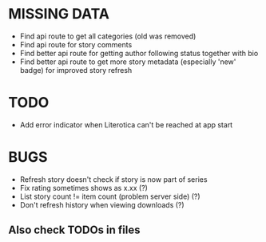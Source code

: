 
# MISSING DATA

- Find api route to get all categories (old was removed)
- Find api route for story comments
- Find better api route for getting author following status together with bio
- Find better api route to get more story metadata (especially 'new' badge) for improved story refresh

# TODO

- Add error indicator when Literotica can't be reached at app start

# BUGS

- Refresh story doesn't check if story is now part of series
- Fix rating sometimes shows as x.xx (?)
- List story count != item count (problem server side) (?)
- Don't refresh history when viewing downloads (?)

## Also check TODOs in files
